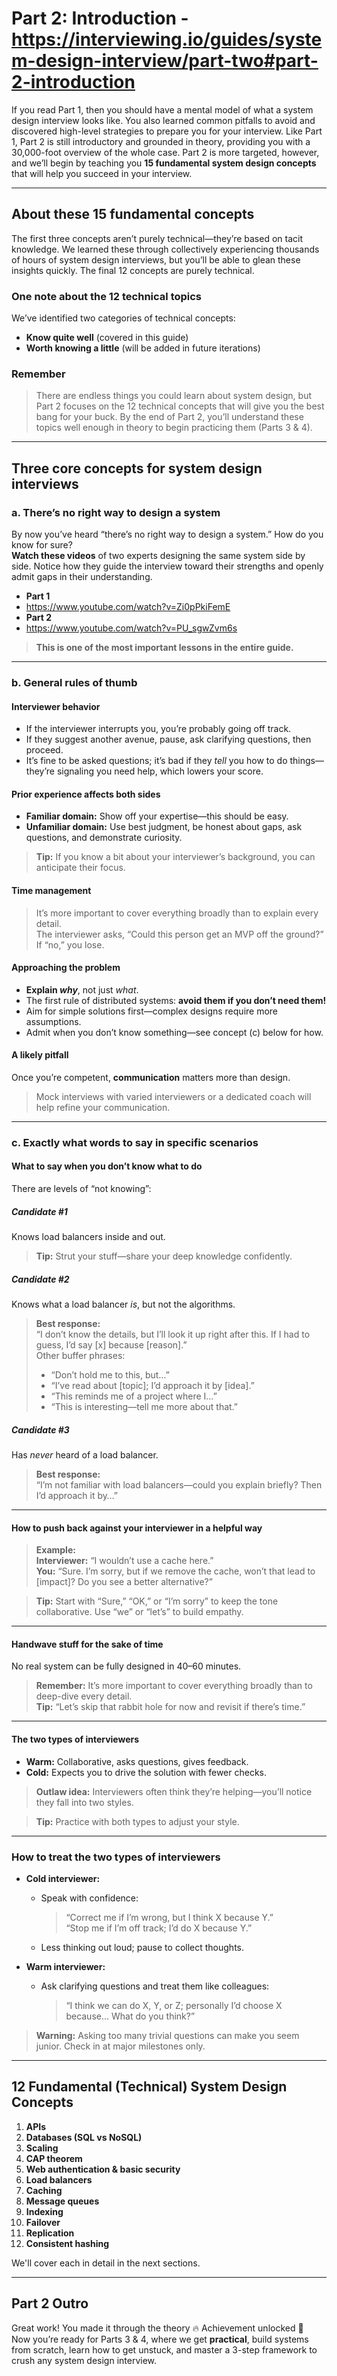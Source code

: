 # Part 2: Introduction - https://interviewing.io/guides/system-design-interview/part-two#part-2-introduction

If you read Part 1, then you should have a mental model of what a system design interview looks like. You also learned common pitfalls to avoid and discovered high-level strategies to prepare you for your interview. Like Part 1, Part 2 is still introductory and grounded in theory, providing you with a 30,000-foot overview of the whole case. Part 2 is more targeted, however, and we’ll begin by teaching you **15 fundamental system design concepts** that will help you succeed in your interview.

---

## About these 15 fundamental concepts

The first three concepts aren’t purely technical—they’re based on tacit knowledge. We learned these through collectively experiencing thousands of hours of system design interviews, but you’ll be able to glean these insights quickly. The final 12 concepts are purely technical.

### One note about the 12 technical topics

We’ve identified two categories of technical concepts:
- **Know quite well** (covered in this guide)
- **Worth knowing a little** (will be added in future iterations)

### Remember

> There are endless things you could learn about system design, but Part 2 focuses on the 12 technical concepts that will give you the best bang for your buck. By the end of Part 2, you’ll understand these topics well enough in theory to begin practicing them (Parts 3 & 4).

---

## Three core concepts for system design interviews

### a. There’s no right way to design a system

By now you’ve heard “there’s no right way to design a system.” How do you know for sure?  
**Watch these videos** of two experts designing the same system side by side. Notice how they guide the interview toward their strengths and openly admit gaps in their understanding.

- **Part 1**
- https://www.youtube.com/watch?v=Zi0pPkiFemE
- **Part 2**
- https://www.youtube.com/watch?v=PU_sgwZvm6s

> **This is one of the most important lessons in the entire guide.**

---

### b. General rules of thumb

#### Interviewer behavior

- If the interviewer interrupts you, you’re probably going off track.
- If they suggest another avenue, pause, ask clarifying questions, then proceed.
- It’s fine to be asked questions; it’s bad if they *tell* you how to do things—they’re signaling you need help, which lowers your score.

#### Prior experience affects both sides

- **Familiar domain:** Show off your expertise—this should be easy.
- **Unfamiliar domain:** Use best judgment, be honest about gaps, ask questions, and demonstrate curiosity.

> **Tip:** If you know a bit about your interviewer’s background, you can anticipate their focus.

#### Time management

> It’s more important to cover everything broadly than to explain every detail.  
> The interviewer asks, “Could this person get an MVP off the ground?” If “no,” you lose.

#### Approaching the problem

- **Explain *why***, not just *what*.
- The first rule of distributed systems: **avoid them if you don’t need them!**
- Aim for simple solutions first—complex designs require more assumptions.
- Admit when you don’t know something—see concept (c) below for how.

#### A likely pitfall

Once you’re competent, **communication** matters more than design.
> Mock interviews with varied interviewers or a dedicated coach will help refine your communication.

---

### c. Exactly what words to say in specific scenarios

#### What to say when you don’t know what to do

There are levels of “not knowing”:

##### Candidate #1
Knows load balancers inside and out.
> **Tip:** Strut your stuff—share your deep knowledge confidently.

##### Candidate #2
Knows what a load balancer *is*, but not the algorithms.
> **Best response:**  
> “I don’t know the details, but I’ll look it up right after this. If I had to guess, I’d say [x] because [reason].”  
> Other buffer phrases:
> - “Don’t hold me to this, but…”
> - “I’ve read about [topic]; I’d approach it by [idea].”
> - “This reminds me of a project where I…”
> - “This is interesting—tell me more about that.”

##### Candidate #3
Has *never* heard of a load balancer.
> **Best response:**  
> “I’m not familiar with load balancers—could you explain briefly? Then I’d approach it by…”

---

#### How to push back against your interviewer in a helpful way

> **Example:**  
> **Interviewer:** “I wouldn’t use a cache here.”  
> **You:** “Sure. I’m sorry, but if we remove the cache, won’t that lead to [impact]? Do you see a better alternative?”

> **Tip:** Start with “Sure,” “OK,” or “I’m sorry” to keep the tone collaborative. Use “we” or “let’s” to build empathy.

---

#### Handwave stuff for the sake of time

No real system can be fully designed in 40–60 minutes.
> **Remember:** It’s more important to cover everything broadly than to deep-dive every detail.  
> **Tip:** “Let’s skip that rabbit hole for now and revisit if there’s time.”

---

#### The two types of interviewers

- **Warm:** Collaborative, asks questions, gives feedback.
- **Cold:** Expects you to drive the solution with fewer checks.

> **Outlaw idea:** Interviewers often think they’re helping—you’ll notice they fall into two styles.

> **Tip:** Practice with both types to adjust your style.

---

### How to treat the two types of interviewers

- **Cold interviewer:**
    - Speak with confidence:
      > “Correct me if I’m wrong, but I think X because Y.”  
      > “Stop me if I’m off track; I’d do X because Y.”
    - Less thinking out loud; pause to collect thoughts.

- **Warm interviewer:**
    - Ask clarifying questions and treat them like colleagues:
      > “I think we can do X, Y, or Z; personally I’d choose X because… What do you think?”

> **Warning:** Asking too many trivial questions can make you seem junior. Check in at major milestones only.

---

## 12 Fundamental (Technical) System Design Concepts

1. **APIs**
2. **Databases (SQL vs NoSQL)**
3. **Scaling**
4. **CAP theorem**
5. **Web authentication & basic security**
6. **Load balancers**
7. **Caching**
8. **Message queues**
9. **Indexing**
10. **Failover**
11. **Replication**
12. **Consistent hashing**

We'll cover each in detail in the next sections.

---

## Part 2 Outro

Great work! You made it through the theory 🔥 Achievement unlocked 🤖  
Now you’re ready for Parts 3 & 4, where we get **practical**, build systems from scratch, learn how to get unstuck, and master a 3-step framework to crush any system design interview.
